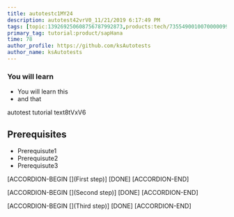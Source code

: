 ```yaml
---
title: autotestc1MY24
description: autotest42vrV0_11/21/2019 6:17:49 PM
tags: [topic:139269250608756787992873,products:tech/73554900100700000996,tutorial:experience/advanced]
primary_tag: tutorial:product/sapHana
time: 78
author_profile: https://github.com/ksAutotests
author_name: ksAutotests
---
```

### You will learn
- You will learn this
- and that

autotest tutorial text8tVxV6

## Prerequisites
- Prerequisute1
- Prerequisute2
- Prerequisute3

[ACCORDION-BEGIN [](First step)]
[DONE]
[ACCORDION-END]

[ACCORDION-BEGIN [](Second step)]
[DONE]
[ACCORDION-END]

[ACCORDION-BEGIN [](Third step)]
[DONE]
[ACCORDION-END]

